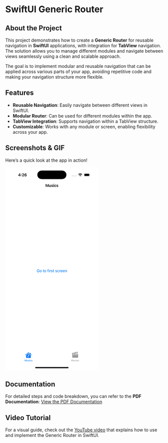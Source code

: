 # **SwiftUI Generic Router**

## About the Project

This project demonstrates how to create a **Generic Router** for reusable navigation in **SwiftUI** applications, with integration for **TabView** navigation. The solution allows you to manage different modules and navigate between views seamlessly using a clean and scalable approach.

The goal is to implement modular and reusable navigation that can be applied across various parts of your app, avoiding repetitive code and making your navigation structure more flexible.

## Features
- **Reusable Navigation**: Easily navigate between different views in SwiftUI.
- **Modular Router**: Can be used for different modules within the app.
- **TabView Integration**: Supports navigation within a TabView structure.
- **Customizable**: Works with any module or screen, enabling flexibility across your app.

## Screenshots & GIF
Here’s a quick look at the app in action!

![Navigation Example](example.gif)

## Documentation
For detailed steps and code breakdown, you can refer to the **PDF Documentation**:
[View the PDF Documentation](GenericRouter.pdf)

## Video Tutorial
For a visual guide, check out the [YouTube video](https://youtu.be/aQ7TUky_ihk) that explains how to use and implement the Generic Router in SwiftUI.


